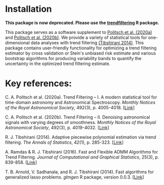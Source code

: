 # Installation

**This package is now deprecated. Please use the [trendfiltering](https://github.com/capolitsch/trendfiltering) R package.**

This package serves as a software supplement to [Politsch et al. (2020a)](https://academic.oup.com/mnras/article/492/3/4005/5704413) 
and [Politsch et al. (2020b)](https://academic.oup.com/mnras/article/492/3/4019/5704414).
We provide a variety of statistical tools for one-dimensional data analyses 
with trend filtering [(Tibshirani 2014)](https://projecteuclid.org/euclid.aos/1395234979). 
This package contains user-friendly functionality for optimizing a trend 
filtering estimator by cross validation or Stein's unbiased risk estimate and 
various bootstrap algorithms for producing variability bands to quantify the 
uncertainty in the optimized trend filtering estimate.


# Key references:

C. A. Politsch et al. (2020a). Trend Filtering – I. A modern statistical tool for time-domain astronomy and Astronomical Spectroscopy. 
*Monthly Notices of the Royal Astronomical Society*, 492(3), p. 4005-4018. [[Link](https://academic.oup.com/mnras/article/492/3/4005/5704413)]

C. A. Politsch et al. (2020b). Trend Filtering – II. Denoising astronomical signals with varying degrees of smoothness. 
*Monthly Notices of the Royal Astronomical Society*, 492(3), p. 4019-4032. [[Link](https://academic.oup.com/mnras/article/492/3/4019/5704414)]

R. J. Tibshirani (2014). Adaptive piecewise polynomial estimation via trend filtering. 
*The Annals of Statistics*, 42(1), p. 285-323. [[Link](https://projecteuclid.org/euclid.aos/1395234979)]

A. Ramdas & R. J. Tibshirani (2016). Fast and Flexible ADMM Algorithms for Trend Filtering.
*Journal of Computational and Graphical Statistics*, 25(3), p. 839-858.
[[Link](https://amstat.tandfonline.com/doi/abs/10.1080/10618600.2015.1054033#.XfJpNpNKju0)]

T. B. Arnold, V. Sadhanala, and R. J. Tibshirani (2014). Fast algorithms for generalized lasso problems. *glmgen* R package,
version 0.0.3. [[Link](https://github.com/glmgen/glmgen)]
